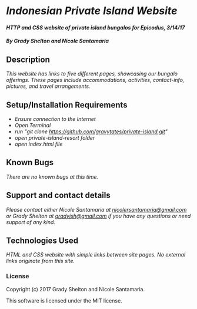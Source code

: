 # _Indonesian Private Island Website_

#### _HTTP and CSS website of private island bungalos for Epicodus, 3/14/17_

#### _By Grady Shelton and Nicole Santamaria_

## Description

_This website has links to five different pages, showcasing our bungalo offerings. These pages include accommodations, activities, contact-info, pictures, and travel arrangements._

## Setup/Installation Requirements

* _Ensure connection to the Internet_
* _Open Terminal_
* _run "git clone https://github.com/gravytates/private-island.git"_
* _open private-island-resort folder_
* _open index.html file_


## Known Bugs

_There are no known bugs at this time._

## Support and contact details

_Please contact either Nicole Santamaria at nicolersantamaria@gmail.com or Grady Shelton at gradyish@gmail.com if you have any questions or need support of any kind._

## Technologies Used

_HTML and CSS website with simple links between site pages. No external links originate from this site._

### License

Copyright (c) 2017 Grady Shelton and Nicole Santamaria.

This software is licensed under the MIT license.
